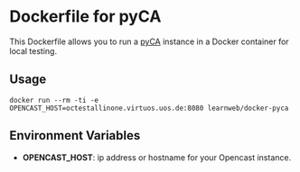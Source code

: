 # Dockerfile for pyCA

This Dockerfile allows you to run a [pyCA](https://github.com/lkiesow/pyCA) instance in a Docker container for local testing.

## Usage

```
docker run --rm -ti -e OPENCAST_HOST=octestallinone.virtuos.uos.de:8080 learnweb/docker-pyca
```

## Environment Variables

- **OPENCAST_HOST**: ip address or hostname for your Opencast instance.
